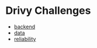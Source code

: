 # Drivy Challenges

- [backend](https://github.com/drivy/jobs/tree/master/backend)
- [data](https://github.com/drivy/jobs/tree/master/data)
- [reliability](https://github.com/drivy/jobs/tree/master/reliability)
